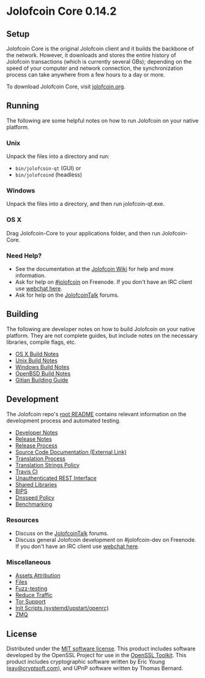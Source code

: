 Jolofcoin Core 0.14.2
=====================

Setup
---------------------
Jolofcoin Core is the original Jolofcoin client and it builds the backbone of the network. However, it downloads and stores the entire history of Jolofcoin transactions (which is currently several GBs); depending on the speed of your computer and network connection, the synchronization process can take anywhere from a few hours to a day or more.

To download Jolofcoin Core, visit [jolofcoin.org](https://jolofcoin.org).

Running
---------------------
The following are some helpful notes on how to run Jolofcoin on your native platform.

### Unix

Unpack the files into a directory and run:

- `bin/jolofcoin-qt` (GUI) or
- `bin/jolofcoind` (headless)

### Windows

Unpack the files into a directory, and then run jolofcoin-qt.exe.

### OS X

Drag Jolofcoin-Core to your applications folder, and then run Jolofcoin-Core.

### Need Help?

* See the documentation at the [Jolofcoin Wiki](https://jolofcoin.info/)
for help and more information.
* Ask for help on [#jolofcoin](http://webchat.freenode.net?channels=jolofcoin) on Freenode. If you don't have an IRC client use [webchat here](http://webchat.freenode.net?channels=jolofcoin).
* Ask for help on the [JolofcoinTalk](https://jolofcointalk.io/) forums.

Building
---------------------
The following are developer notes on how to build Jolofcoin on your native platform. They are not complete guides, but include notes on the necessary libraries, compile flags, etc.

- [OS X Build Notes](build-osx.md)
- [Unix Build Notes](build-unix.md)
- [Windows Build Notes](build-windows.md)
- [OpenBSD Build Notes](build-openbsd.md)
- [Gitian Building Guide](gitian-building.md)

Development
---------------------
The Jolofcoin repo's [root README](/README.md) contains relevant information on the development process and automated testing.

- [Developer Notes](developer-notes.md)
- [Release Notes](release-notes.md)
- [Release Process](release-process.md)
- [Source Code Documentation (External Link)](https://dev.visucore.com/jolofcoin/doxygen/)
- [Translation Process](translation_process.md)
- [Translation Strings Policy](translation_strings_policy.md)
- [Travis CI](travis-ci.md)
- [Unauthenticated REST Interface](REST-interface.md)
- [Shared Libraries](shared-libraries.md)
- [BIPS](bips.md)
- [Dnsseed Policy](dnsseed-policy.md)
- [Benchmarking](benchmarking.md)

### Resources
* Discuss on the [JolofcoinTalk](https://jolofcointalk.io/) forums.
* Discuss general Jolofcoin development on #jolofcoin-dev on Freenode. If you don't have an IRC client use [webchat here](http://webchat.freenode.net/?channels=jolofcoin-dev).

### Miscellaneous
- [Assets Attribution](assets-attribution.md)
- [Files](files.md)
- [Fuzz-testing](fuzzing.md)
- [Reduce Traffic](reduce-traffic.md)
- [Tor Support](tor.md)
- [Init Scripts (systemd/upstart/openrc)](init.md)
- [ZMQ](zmq.md)

License
---------------------
Distributed under the [MIT software license](/COPYING).
This product includes software developed by the OpenSSL Project for use in the [OpenSSL Toolkit](https://www.openssl.org/). This product includes
cryptographic software written by Eric Young ([eay@cryptsoft.com](mailto:eay@cryptsoft.com)), and UPnP software written by Thomas Bernard.
